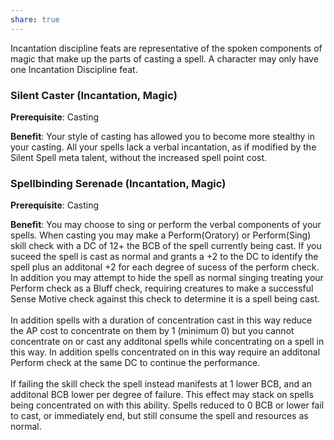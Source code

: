 ```yaml
---
share: true
---
```


Incantation discipline feats are representative of the spoken components of magic that make up the parts of casting a spell. A character may only have one Incantation Discipline feat.

<h3><span><p>Silent Caster (Incantation, Magic)</p></span></h3><p><span><p><b>Prerequisite</b>:    Casting<br></p></span></p><p><span><p><b>Benefit</b>:    Your style of casting has allowed you to become more stealthy in your casting. All your spells lack a verbal incantation, as if modified by the Silent Spell meta talent, without the increased spell point cost.<br></p></span></p><h3><span><p>Spellbinding Serenade (Incantation, Magic)</p></span></h3><p><span><p><b>Prerequisite</b>:    Casting<br></p></span></p><p><span><p><b>Benefit</b>:    You may choose to sing or perform the verbal components of your spells. When casting you may make a Perform(Oratory) or Perform(Sing) skill check with a DC of 12+ the BCB of the spell currently being cast. If you suceed the spell is cast as normal and grants a +2 to the DC to identify the spell plus an additonal +2 for each degree of sucess of the perform check. In addition you may attempt to hide the spell as normal singing treating your Perform check as a Bluff check, requiring creatures to make a successful Sense Motive check against this check to determine it is a spell being cast.<br><br>In addition spells with a duration of concentration cast in this way reduce the AP cost to concentrate on them by 1 (minimum 0) but you cannot concentrate on or cast any additonal spells while concentrating on a spell in this way. In addition spells concentrated on in this way require an additonal Perform check at the same DC to continue the performance.<br><br>If failing the skill check the spell instead manifests at 1 lower BCB, and an additonal BCB lower per degree of failure. This effect may stack on spells being concentrated on with this ability. Spells reduced to 0 BCB or lower fail to cast, or immediately end, but still consume the spell and resources as normal.<br></p></span></p>